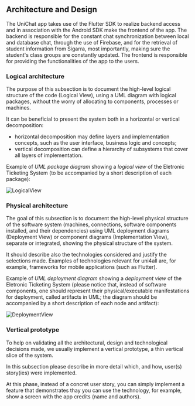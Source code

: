 
## Architecture and Design

The UniChat app takes use of the Flutter SDK to realize backend access and in association with the Android SDK make the frontend of the app. The backend is responsible for the constant chat synchronization between local and database chat, through the use of Firebase, and for the retrieval of student information from Sigarra, most importantly, making sure the student's class groups are constantly updated. The frontend is responsible for providing the functionalities of the app to the users.


### Logical architecture
The purpose of this subsection is to document the high-level logical structure of the code (Logical View), using a UML diagram with logical packages, without the worry of allocating to components, processes or machines.

It can be beneficial to present the system both in a horizontal or vertical decomposition:
* horizontal decomposition may define layers and implementation concepts, such as the user interface, business logic and concepts; 
* vertical decomposition can define a hierarchy of subsystems that cover all layers of implementation.

Example of _UML package diagram_ showing a _logical view_ of the Eletronic Ticketing System (to be accompanied by a short description of each package):

![LogicalView](../LogicDiagramUML.png)

### Physical architecture
The goal of this subsection is to document the high-level physical structure of the software system (machines, connections, software components installed, and their dependencies) using UML deployment diagrams (Deployment View) or component diagrams (Implementation View), separate or integrated, showing the physical structure of the system.

It should describe also the technologies considered and justify the selections made. Examples of technologies relevant for uni4all are, for example, frameworks for mobile applications (such as Flutter).

Example of _UML deployment diagram_ showing a _deployment view_ of the Eletronic Ticketing System (please notice that, instead of software components, one should represent their physical/executable manifestations for deployment, called artifacts in UML; the diagram should be accompanied by a short description of each node and artifact):

![DeploymentView](https://user-images.githubusercontent.com/9655877/160592491-20e85af9-0758-4e1e-a704-0db1be3ee65d.png)



### Vertical prototype
To help on validating all the architectural, design and technological decisions made, we usually implement a vertical prototype, a thin vertical slice of the system.

In this subsection please describe in more detail which, and how, user(s) story(ies) were implemented. 

At this phase, instead of a concret user story, you can simply implement a feature that demonstrates thay you can use the technology, for example, show a screen with the app credits (name and authors).
